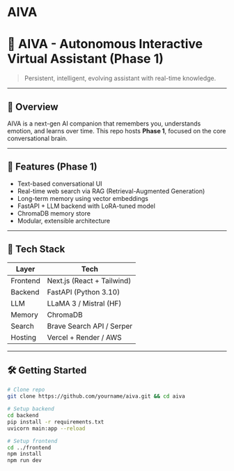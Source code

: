 # AIVA

# 🧠 AIVA - Autonomous Interactive Virtual Assistant (Phase 1)

> Persistent, intelligent, evolving assistant with real-time knowledge.

---

## 🌟 Overview

AIVA is a next-gen AI companion that remembers you, understands emotion, and learns over time. This repo hosts **Phase 1**, focused on the core conversational brain.

---

## 🚀 Features (Phase 1)
- Text-based conversational UI
- Real-time web search via RAG (Retrieval-Augmented Generation)
- Long-term memory using vector embeddings
- FastAPI + LLM backend with LoRA-tuned model
- ChromaDB memory store
- Modular, extensible architecture

---

## 🧱 Tech Stack

| Layer         | Tech                       |
|--------------|----------------------------|
| Frontend     | Next.js (React + Tailwind) |
| Backend      | FastAPI (Python 3.10)      |
| LLM          | LLaMA 3 / Mistral (HF)     |
| Memory       | ChromaDB                   |
| Search       | Brave Search API / Serper  |
| Hosting      | Vercel + Render / AWS      |

---

## 🛠️ Getting Started

```bash
# Clone repo
git clone https://github.com/yourname/aiva.git && cd aiva

# Setup backend
cd backend
pip install -r requirements.txt
uvicorn main:app --reload

# Setup frontend
cd ../frontend
npm install
npm run dev
